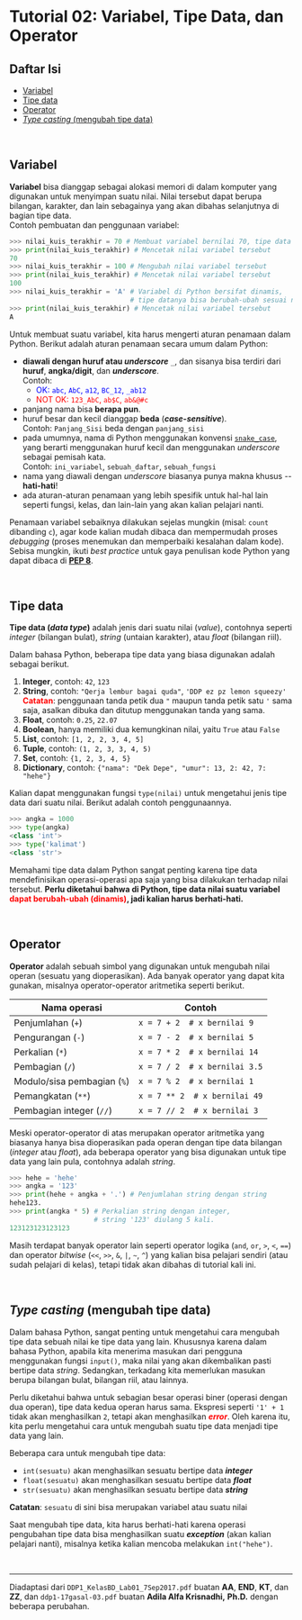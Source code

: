 # Tutorial 02: Variabel, Tipe Data, dan Operator

## Daftar Isi

- [Variabel](#variabel)
- [Tipe data](#tipe-data)
- [Operator](#operator)
- [*Type casting* (mengubah tipe data)](#type-casting-mengubah-tipe-data)

<br>

## Variabel

**Variabel** bisa dianggap sebagai alokasi memori di dalam komputer yang
digunakan untuk menyimpan suatu nilai. Nilai tersebut dapat berupa bilangan,
karakter, dan lain sebagainya yang akan dibahas selanjutnya di bagian tipe
data.  
Contoh pembuatan dan penggunaan variabel:

```python
>>> nilai_kuis_terakhir = 70 # Membuat variabel bernilai 70, tipe data integer
>>> print(nilai_kuis_terakhir) # Mencetak nilai variabel tersebut
70
>>> nilai_kuis_terakhir = 100 # Mengubah nilai variabel tersebut
>>> print(nilai_kuis_terakhir) # Mencetak nilai variabel tersebut
100
>>> nilai_kuis_terakhir = 'A' # Variabel di Python bersifat dinamis,
                              # tipe datanya bisa berubah-ubah sesuai nilainya
>>> print(nilai_kuis_terakhir) # Mencetak nilai variabel tersebut
A
```

Untuk membuat suatu variabel, kita harus mengerti aturan penamaan dalam Python.
Berikut adalah aturan penamaan secara umum dalam Python:

- **diawali dengan huruf atau *underscore*** `_`, dan sisanya bisa terdiri dari
  **huruf**, **angka/digit**, dan ***underscore***.  
  Contoh:
  - <span style="color: blue">OK: `abc`, `AbC`, `a12`, `BC_12`, `_ab12`</span>
  - <span style="color: red">NOT OK: `123_AbC`, `ab$C`, `ab&@#c`</span>
- panjang nama bisa **berapa pun**.
- huruf besar dan kecil dianggap **beda** (***case-sensitive***).  
  Contoh: `Panjang_Sisi` beda dengan `panjang_sisi`
- pada umumnya, nama di Python menggunakan konvensi [`snake_case`][snake case],
  yang berarti menggunakan huruf kecil dan menggunakan *underscore* sebagai
  pemisah kata.  
  Contoh: `ini_variabel`, `sebuah_daftar`, `sebuah_fungsi`
- nama yang diawali dengan *underscore* biasanya punya makna khusus --
  **hati-hati**!
- ada aturan-aturan penamaan yang lebih spesifik untuk hal-hal lain seperti
  fungsi, kelas, dan lain-lain yang akan kalian pelajari nanti.

Penamaan variabel sebaiknya dilakukan sejelas mungkin (misal: `count` dibanding
`c`), agar kode kalian mudah dibaca dan mempermudah proses *debugging* (proses
menemukan dan memperbaiki kesalahan dalam kode). Sebisa mungkin, ikuti
*best practice* untuk gaya penulisan kode Python yang dapat dibaca di
[**PEP 8**][pep 8].

<br>

## Tipe data

**Tipe data (*data type*)** adalah jenis dari suatu nilai (*value*), contohnya
seperti *integer* (bilangan bulat), *string* (untaian karakter), atau *float*
(bilangan riil).

Dalam bahasa Python, beberapa tipe data yang biasa digunakan adalah sebagai
berikut.

1. **Integer**, contoh: `42`, `123`
2. **String**, contoh: `"Qerja lembur bagai quda"`, `'DDP ez pz lemon squeezy'`  
   <span style="color: red">**Catatan**</span>: penggunaan tanda petik dua `"`
   maupun tanda petik satu `'` sama saja, asalkan dibuka dan ditutup
   menggunakan tanda yang sama.
3. **Float**, contoh: `0.25`, `22.07`
4. **Boolean**, hanya memiliki dua kemungkinan nilai, yaitu `True` atau `False`
5. **List**, contoh: `[1, 2, 2, 3, 4, 5]`
6. **Tuple**, contoh: `(1, 2, 3, 3, 4, 5)`
7. **Set**, contoh: `{1, 2, 3, 4, 5}`
8. **Dictionary**, contoh: `{"nama": "Dek Depe", "umur": 13, 2: 42, 7: "hehe"}`

Kalian dapat menggunakan fungsi `type(nilai)` untuk mengetahui jenis tipe
data dari suatu nilai. Berikut adalah contoh penggunaannya.

```python
>>> angka = 1000
>>> type(angka)
<class 'int'>
>>> type('kalimat')
<class 'str'>
```

Memahami tipe data dalam Python sangat penting karena tipe data mendefinisikan
operasi-operasi apa saja yang bisa dilakukan terhadap nilai tersebut.
**Perlu diketahui bahwa di Python, tipe data nilai suatu variabel
<span style="color:red">dapat berubah-ubah (dinamis)</span>, jadi kalian harus
berhati-hati.**

<br>

## Operator

**Operator** adalah sebuah simbol yang digunakan untuk mengubah nilai operan
(sesuatu yang dioperasikan). Ada banyak operator yang dapat kita gunakan,
misalnya operator-operator aritmetika seperti berikut.

| Nama operasi                | Contoh                        |
| --------------------------- | ----------------------------- |
| Penjumlahan (`+`)           | `x = 7 + 2  # x bernilai 9`   |
| Pengurangan (`-`)           | `x = 7 - 2  # x bernilai 5`   |
| Perkalian (`*`)             | `x = 7 * 2  # x bernilai 14`  |
| Pembagian (`/`)             | `x = 7 / 2  # x bernilai 3.5` |
| Modulo/sisa pembagian (`%`) | `x = 7 % 2  # x bernilai 1`   |
| Pemangkatan (`**`)          | `x = 7 ** 2  # x bernilai 49` |
| Pembagian integer (`//`)    | `x = 7 // 2  # x bernilai 3`  |

Meski operator-operator di atas merupakan operator aritmetika yang biasanya
hanya bisa dioperasikan pada operan dengan tipe data bilangan (*integer*
atau *float*), ada beberapa operator yang bisa digunakan untuk tipe data yang
lain pula, contohnya adalah *string*.

```python
>>> hehe = 'hehe'
>>> angka = '123'
>>> print(hehe + angka + '.') # Penjumlahan string dengan string
hehe123.
>>> print(angka * 5) # Perkalian string dengan integer,
                     # string '123' diulang 5 kali.
123123123123123
```

Masih terdapat banyak operator lain seperti operator logika (`and`, `or`, `>`,
`<`, `==`) dan operator *bitwise* (`<<`, `>>`, `&`, `|`, `~`, `^`) yang kalian
bisa pelajari sendiri (atau sudah pelajari di kelas), tetapi tidak akan dibahas
di tutorial kali ini.

<br>

## *Type casting* (mengubah tipe data)

Dalam bahasa Python, sangat penting untuk mengetahui cara mengubah tipe data
sebuah nilai ke tipe data yang lain. Khususnya karena dalam bahasa Python,
apabila kita menerima masukan dari pengguna menggunakan fungsi `input()`, maka
nilai yang akan dikembalikan pasti bertipe data *string*. Sedangkan, terkadang
kita memerlukan masukan berupa bilangan bulat, bilangan riil, atau lainnya.

Perlu diketahui bahwa untuk sebagian besar operasi biner (operasi dengan dua
operan), tipe data kedua operan harus sama. Ekspresi seperti `'1' + 1` tidak
akan menghasilkan `2`, tetapi akan menghasilkan
<span style="color: red">***error***</span>. Oleh karena itu, kita perlu
mengetahui cara untuk mengubah suatu tipe data menjadi tipe data yang lain.

Beberapa cara untuk mengubah tipe data:

- `int(sesuatu)` akan menghasilkan sesuatu bertipe data ***integer***
- `float(sesuatu)` akan menghasilkan sesuatu bertipe data ***float***
- `str(sesuatu)` akan menghasilkan sesuatu bertipe data ***string***

**Catatan**: `sesuatu` di sini bisa merupakan variabel atau suatu nilai

Saat mengubah tipe data, kita harus berhati-hati karena operasi pengubahan
tipe data bisa menghasilkan suatu ***exception*** (akan kalian pelajari nanti),
misalnya ketika kalian mencoba melakukan `int("hehe")`.

<br>

---

Diadaptasi dari `DDP1_KelasBD_Lab01_7Sep2017.pdf` buatan **AA**, **END**,
**KT**, dan **ZZ**, dan `ddp1-17gasal-03.pdf` buatan **Adila Alfa Krisnadhi,**
**Ph.D.** dengan beberapa perubahan.

[snake case]: https://en.wikipedia.org/wiki/Snake_case

[pep 8]: https://www.python.org/dev/peps/pep-0008
